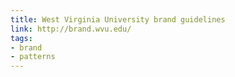 ```yaml
---
title: West Virginia University brand guidelines
link: http://brand.wvu.edu/
tags: 
- brand
- patterns
---
```

